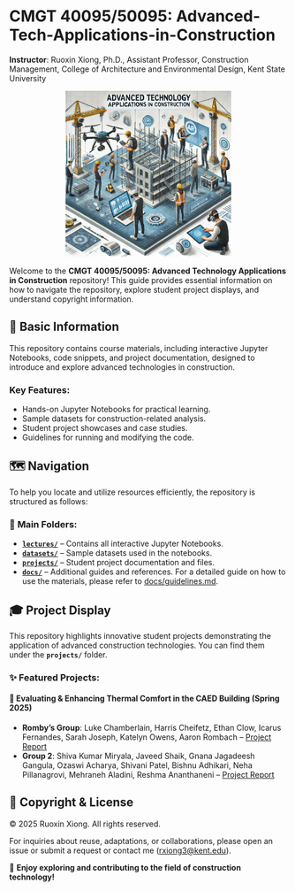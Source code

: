 # CMGT 40095/50095: Advanced-Tech-Applications-in-Construction

**Instructor**: Ruoxin Xiong, Ph.D., Assistant Professor, Construction Management, College of Architecture and Environmental Design, Kent State University

<p align="center">
  <img src="course.webp" alt="Course Icon" width="300" />
</p>

Welcome to the **CMGT 40095/50095: Advanced Technology Applications in Construction** repository! This guide provides essential information on how to navigate the repository, explore student project displays, and understand copyright information.

## 📖 Basic Information
This repository contains course materials, including interactive Jupyter Notebooks, code snippets, and project documentation, designed to introduce and explore advanced technologies in construction.

### Key Features:
- Hands-on Jupyter Notebooks for practical learning.
- Sample datasets for construction-related analysis.
- Student project showcases and case studies.
- Guidelines for running and modifying the code.

## 🗺️ Navigation
To help you locate and utilize resources efficiently, the repository is structured as follows:

### 🔹 **Main Folders:**
- **[`lectures/`](./lectures)** – Contains all interactive Jupyter Notebooks.
- **[`datasets/`](./datasets)** – Sample datasets used in the notebooks.
- **[`projects/`](./projects)** – Student project documentation and files.
- **[`docs/`](./docs)** – Additional guides and references. For a detailed guide on how to use the materials, please refer to [docs/guidelines.md](docs/guideline.md).


## 🎓 Project Display
This repository highlights innovative student projects demonstrating the application of advanced construction technologies. You can find them under the **`projects/`** folder.

### ✨ Featured Projects:

#### 📌 Evaluating & Enhancing Thermal Comfort in the CAED Building (Spring 2025)
- **Romby’s Group**: Luke Chamberlain, Harris Cheifetz, Ethan Clow, Icarus Fernandes, Sarah Joseph, Katelyn Owens, Aaron Rombach – [Project Report](projects/2025%20Spring/Project%20Report%20(Assignment%233).pdf)
- **Group 2**: Shiva Kumar Miryala, Javeed Shaik, Gnana Jagadeesh Gangula, Ozaswi Acharya, Shivani Patel, Bishnu Adhikari, Neha Pillanagrovi, Mehraneh Aladini, Reshma Ananthaneni – [Project Report](projects/2025%20Spring/Assignment%20%233%20Group%20REPORT.pdf)

## 📜 Copyright & License

© 2025 Ruoxin Xiong. All rights reserved.

For inquiries about reuse, adaptations, or collaborations, please open an issue or submit a request or contact me (rxiong3@kent.edu).

📢 **Enjoy exploring and contributing to the field of construction technology!**
